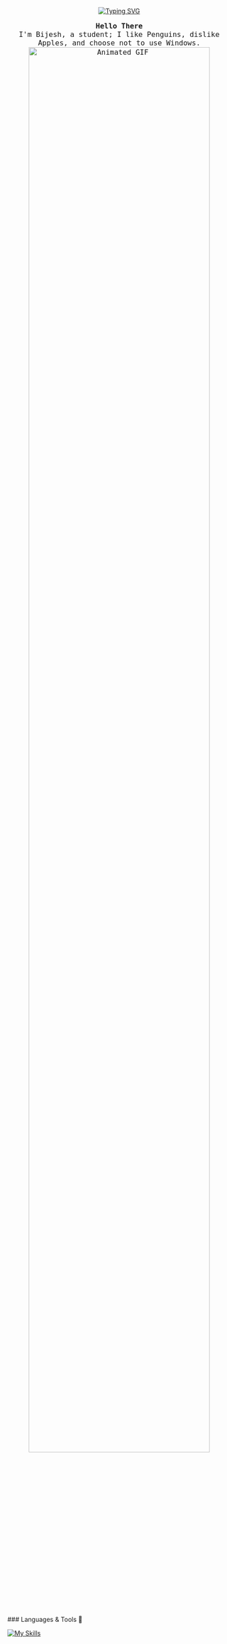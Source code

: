 <p align="center">
  <a href="https://git.io/typing-svg">
    <img src="https://readme-typing-svg.herokuapp.com?font=Fira+Code&pause=1000&random=false&width=435&lines=Complex+simplicity%3A+I+use+Linux." alt="Typing SVG" />
  </a>
    <p align="center" style="font-size:16px">
  <samp>
  <b>Hello There</b>
<br>
  I'm Bijesh, a student; I like Penguins, dislike Apples, and choose not to use Windows.
    <br>
    <img src="https://raw.githubusercontent.com/BIIJESH/BIIJESH/main/animated.gif" alt="Animated GIF" width="90%">
  </samp>
        </p>
</p>
### Languages & Tools 🧰

[![My Skills](https://skillicons.dev/icons?i=js,html,css,py,react,linux,git,github,neovim)]()
